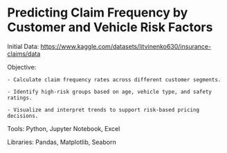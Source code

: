 # Predicting Claim Frequency by Customer and Vehicle Risk Factors
Initial Data: https://www.kaggle.com/datasets/litvinenko630/insurance-claims/data

Objective:
    
    - Calculate claim frequency rates across different customer segments.
    
    - Identify high-risk groups based on age, vehicle type, and safety ratings.
    
    - Visualize and interpret trends to support risk-based pricing decisions.


Tools: Python, Jupyter Notebook, Excel

Libraries: Pandas, Matplotlib, Seaborn

